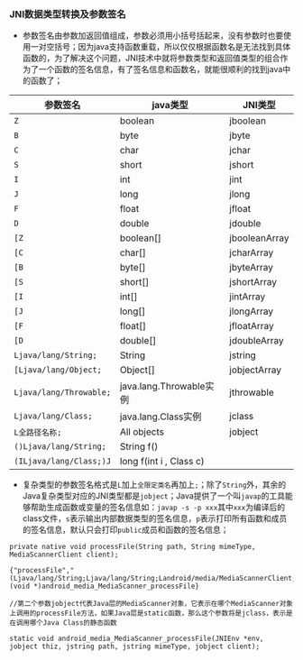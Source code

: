 ### JNI数据类型转换及参数签名
+ 参数签名由参数加返回值组成，参数必须用小括号括起来，没有参数时也要使用一对空括号；因为java支持函数重载，所以仅仅根据函数名是无法找到具体函数的，为了解决这个问题，JNI技术中就将参数类型和返回值类型的组合作为了一个函数的签名信息，有了签名信息和函数名，就能很顺利的找到java中的函数了；

|参数签名|java类型|JNI类型|
|-------|-------|------|
|`Z`|boolean|jboolean|
|`B`|byte|jbyte|
|`C`|char|jchar|
|`S`|short|jshort|
|`I`|int|jint|
|`J`|long|jlong|
|`F`|float|jfloat|
|`D`|double|jdouble|
|`[Z`|boolean[]|jbooleanArray|
|`[C`|char[]|jcharArray|
|`[B`|byte[]|jbyteArray|
|`[S`|short[]|jshortArray|
|`[I`|int[]|jintArray|
|`[J`|long[]|jlongArray|
|`[F`|float[]|jfloatArray|
|`[D`|double[]|jdoubleArray|
|`Ljava/lang/String;`|String|jstring|
|`[Ljava/lang/Object;`|Object[]|jobjectArray|
|`Ljava/lang/Throwable;`|java.lang.Throwable实例|jthrowable|
|`Ljava/lang/Class;`|java.lang.Class实例|jclass|
|`L全路径名称;`|All objects|jobject|
|`()Ljava/lang/String;`|String f()|
|`(ILjava/lang/Class;)J`|long f(int i , Class c)|

+ 复杂类型的参数签名格式是`L`加上`全限定类名`再加上`;`；除了`String`外，其余的Java复杂类型对应的JNI类型都是`jobject`；Java提供了一个叫`javap`的工具能够帮助生成函数或变量的签名信息如：`javap -s -p xxx`其中`xxx`为编译后的class文件，`s`表示输出内部数据类型的签名信息，`p`表示打印所有函数和成员的签名信息，默认只会打印`public`成员和函数的签名信息；

```
private native void processFile(String path, String mimeType, MediaScannerClient client);

{"processFile","(Ljava/lang/String;Ljava/lang/String;Landroid/media/MediaScannerClient;)V",(void *)android_media_MediaScanner_processFile}

//第二个参数jobject代表Java层的MediaScanner对象，它表示在哪个MediaScanner对象上调用的processFile方法，如果Java层是static函数，那么这个参数将是jclass，表示是在调用哪个Java Class的静态函数

static void android_media_MediaScanner_processFile(JNIEnv *env, jobject thiz, jstring path, jstring mimeType, jobject client);
```
